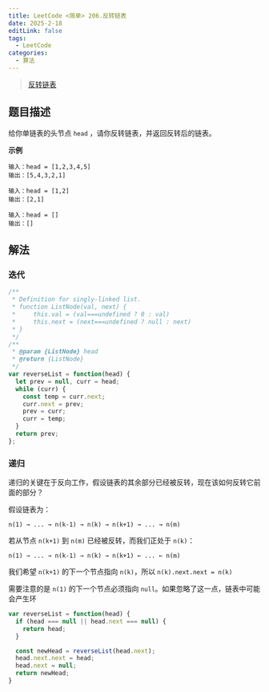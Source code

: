```yaml
---
title: LeetCode <简单> 206.反转链表
date: 2025-2-18
editLink: false
tags:
  - LeetCode
categories:
  - 算法
---
```


> [反转链表](https://leetcode.cn/problems/reverse-linked-list/description/)

## 题目描述

给你单链表的头节点 `head` ，请你反转链表，并返回反转后的链表。

**示例**

```
输入：head = [1,2,3,4,5]
输出：[5,4,3,2,1]

输入：head = [1,2]
输出：[2,1]

输入：head = []
输出：[]
```

## 解法

### 迭代

```js
/**
 * Definition for singly-linked list.
 * function ListNode(val, next) {
 *     this.val = (val===undefined ? 0 : val)
 *     this.next = (next===undefined ? null : next)
 * }
 */
/**
 * @param {ListNode} head
 * @return {ListNode}
 */
var reverseList = function(head) {
  let prev = null, curr = head;
  while (curr) {
    const temp = curr.next;
    curr.next = prev;
    prev = curr;
    curr = temp;
  }
  return prev;
};
```

### 递归

递归的关键在于反向工作，假设链表的其余部分已经被反转，现在该如何反转它前面的部分？

假设链表为：

`n(1) → ... → n(k-1) → n(k) → n(k+1) → ... → n(m)`

若从节点 `n(k+1)` 到 `n(m)` 已经被反转，而我们正处于 `n(k)`：

`n(1) → ... → n(k-1) → n(k) → n(k+1) ← ... ← n(m)`

我们希望 `n(k+1)` 的下一个节点指向 `n(k)`，所以 `n(k).next.next = n(k)`

需要注意的是 `n(1)` 的下一个节点必须指向 `null`。如果忽略了这一点，链表中可能会产生环

```js
var reverseList = function(head) {
  if (head === null || head.next === null) {
    return head;
  }

  const newHead = reverseList(head.next);
  head.next.next = head;
  head.next = null;
  return newHead;
}
```

